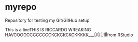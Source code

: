 # myrepo

Repository for testing my Git/GitHub setup

This is a lineTHIS IS RICCARDO WREAKING HAVOOOOOCCCCCCCKCKCKCKCKKKKK___ÙÙÙÌÌÌfrom RStudio
